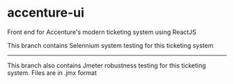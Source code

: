 # accenture-ui
Front end for Accenture's modern ticketing system using ReactJS

This branch contains Selennium system testing for this ticketing system
*****
This branch also contains Jmeter robustness testing for this ticketing system. Files are in .jmx format


